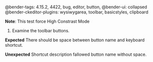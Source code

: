 @bender-tags: 4.15.2, 4422, bug, editor, button,
@bender-ui: collapsed
@bender-ckeditor-plugins: wysiwygarea, toolbar, basicstyles, clipboard

**Note**: This test force High Constrast Mode

1. Examine the toolbar buttons.

**Expected** There should be space between button name and keyboard shortcut.

**Unexpected** Shortcut description fallowed button name without space.
